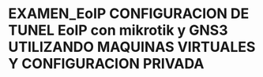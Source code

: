 # EXAMEN_EoIP CONFIGURACION DE  TUNEL EoIP con mikrotik y GNS3  UTILIZANDO  MAQUINAS VIRTUALES Y CONFIGURACION PRIVADA
